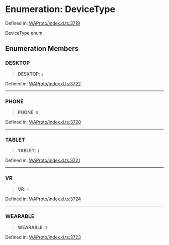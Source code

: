 # Enumeration: DeviceType

Defined in: [WAProto/index.d.ts:3719](https://github.com/Riders004/Tv/blob/3d6aaf6f3efb499dc9d0ca82bb24083bb45a8478/WAProto/index.d.ts#L3719)

DeviceType enum.

## Enumeration Members

### DESKTOP

> **DESKTOP**: `2`

Defined in: [WAProto/index.d.ts:3722](https://github.com/Riders004/Tv/blob/3d6aaf6f3efb499dc9d0ca82bb24083bb45a8478/WAProto/index.d.ts#L3722)

***

### PHONE

> **PHONE**: `0`

Defined in: [WAProto/index.d.ts:3720](https://github.com/Riders004/Tv/blob/3d6aaf6f3efb499dc9d0ca82bb24083bb45a8478/WAProto/index.d.ts#L3720)

***

### TABLET

> **TABLET**: `1`

Defined in: [WAProto/index.d.ts:3721](https://github.com/Riders004/Tv/blob/3d6aaf6f3efb499dc9d0ca82bb24083bb45a8478/WAProto/index.d.ts#L3721)

***

### VR

> **VR**: `4`

Defined in: [WAProto/index.d.ts:3724](https://github.com/Riders004/Tv/blob/3d6aaf6f3efb499dc9d0ca82bb24083bb45a8478/WAProto/index.d.ts#L3724)

***

### WEARABLE

> **WEARABLE**: `3`

Defined in: [WAProto/index.d.ts:3723](https://github.com/Riders004/Tv/blob/3d6aaf6f3efb499dc9d0ca82bb24083bb45a8478/WAProto/index.d.ts#L3723)
